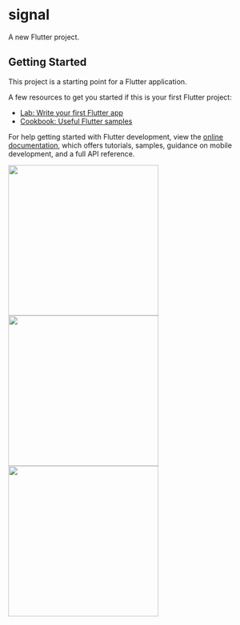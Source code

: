 # signal

A new Flutter project.

## Getting Started

This project is a starting point for a Flutter application.

A few resources to get you started if this is your first Flutter project:

- [Lab: Write your first Flutter app](https://docs.flutter.dev/get-started/codelab)
- [Cookbook: Useful Flutter samples](https://docs.flutter.dev/cookbook)

For help getting started with Flutter development, view the
[online documentation](https://docs.flutter.dev/), which offers tutorials,
samples, guidance on mobile development, and a full API reference.

<img src="https://github.com/user-attachments/assets/97cf26b0-9f9e-4881-b7bb-23dbf4d677e1" width="300" />
<img src="https://github.com/user-attachments/assets/7991bdad-1776-481f-84c1-57b7c542f883" width="300" />
<img src="https://github.com/user-attachments/assets/c48694af-bba6-4e16-ab4a-0fecd98eeb40" width="300" />


